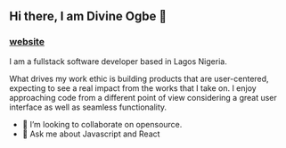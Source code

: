 ## Hi there, I am Divine Ogbe 👋
 ### [website](https://www.divineogbe.dev/)

I am a fullstack software developer based in Lagos Nigeria.

What drives my work ethic is building products that are user-centered, expecting to see a real impact from the works that I take on. I enjoy approaching code from a different point of view considering a great user interface as well as seamless functionality.

- 👯 I’m looking to collaborate on opensource.
- 💬 Ask me about Javascript and React


